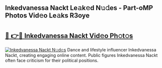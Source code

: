 ## Inkedvanessa Nackt Le𝚊k𝚎d N𝚞𝚍es - Part-oMP Photos Vid𝚎o Le𝚊ks R3oye

# <h2><a href="http://fb382y4.evod.top/?m=Inkedvanessa+Nackt">🔗 👉🔴 Inkedvanessa Nackt Vid𝚎o Ph𝚘t𝚘s</a></h2>

[![Inkedvanessa Nackt N𝚞d𝚎s](https://i.imgur.com/8V9OHl7.gif)](http://fb382y4.evod.top/?m=Inkedvanessa+Nackt)
Dance and lifestyle influencer Inkedvanessa Nackt, creating engaging online content. Public figures Inkedvanessa Nackt often face criticism for their political positions. 
